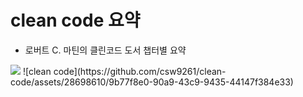 # clean code 요약
- 로버트 C. 마틴의 클린코드 도서 챕터별 요약
<img src="https://github.com/csw9261/clean-code/assets/28698610/9b77f8e0-90a9-43c9-9435-44147f384e33">
![clean code](https://github.com/csw9261/clean-code/assets/28698610/9b77f8e0-90a9-43c9-9435-44147f384e33)
